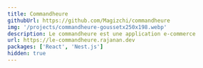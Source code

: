 ```yaml
---
title: Commandheure
githubUrl: https://github.com/Magizchi/commandheure
img: '/projects/commandheure-goussetx250x198.webp'
description: Le commandheure est une application e-commerce
url: https://le-commandheure.rajanan.dev
packages: ['React', 'Nest.js']
hidden: true
---
```


